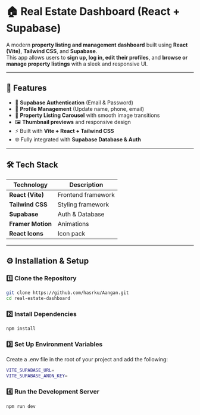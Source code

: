 # 🏠 Real Estate Dashboard (React + Supabase)

A modern **property listing and management dashboard** built using **React (Vite)**, **Tailwind CSS**, and **Supabase**.  
This app allows users to **sign up, log in, edit their profiles**, and **browse or manage property listings** with a sleek and responsive UI.

---

## 🚀 Features

-   🔐 **Supabase Authentication** (Email & Password)
-   👤 **Profile Management** (Update name, phone, email)
-   🏡 **Property Listing Carousel** with smooth image transitions
-   🖼️ **Thumbnail previews** and responsive design
-   ⚡ Built with **Vite + React + Tailwind CSS**
-   🌐 Fully integrated with **Supabase Database & Auth**

---

## 🛠️ Tech Stack

| Technology        | Description        |
| ----------------- | ------------------ |
| **React (Vite)**  | Frontend framework |
| **Tailwind CSS**  | Styling framework  |
| **Supabase**      | Auth & Database    |
| **Framer Motion** | Animations         |
| **React Icons**   | Icon pack          |

---

## ⚙️ Installation & Setup

### 1️⃣ Clone the Repository

```bash
git clone https://github.com/hasrku/Aangan.git
cd real-estate-dashboard
```

### 2️⃣ Install Dependencies

```bash
npm install
```

### 3️⃣ Set Up Environment Variables

Create a .env file in the root of your project and add the following:

```bash
VITE_SUPABASE_URL=
VITE_SUPABASE_ANON_KEY=
```

### 4️⃣ Run the Development Server

```bash
npm run dev
```
